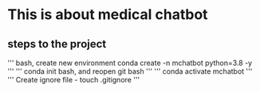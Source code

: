 # This is about medical chatbot

## steps to the project

''' bash, create new environment
conda create -n mchatbot python=3.8 -y
'''
''' 
conda init bash, and reopen git bash
'''
'''
conda activate mchatbot
'''
'''
Create ignore file - touch .gitignore
'''